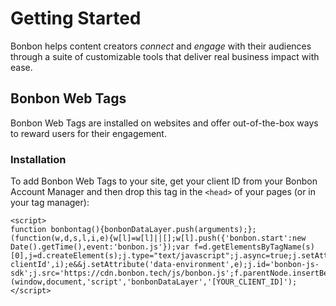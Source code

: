# Getting Started

<script>
	document.getElementsByTagName("html")[0].classList.remove("dark")
</script>

Bonbon helps content creators <i>connect</i> and <i>engage</i> with their audiences through a suite of customizable tools that deliver real business impact with ease.

## Bonbon Web Tags

Bonbon Web Tags are installed on websites and offer out-of-the-box ways to reward users for their engagement.

### Installation

To add Bonbon Web Tags to your site, get your client ID from your Bonbon Account Manager and then drop this tag in the `<head>` of your pages (or in your tag manager):

```
<script>
function bonbontag(){bonbonDataLayer.push(arguments);};(function(w,d,s,l,i,e){w[l]=w[l]||[];w[l].push({'bonbon.start':new Date().getTime(),event:'bonbon.js'});var f=d.getElementsByTagName(s)[0],j=d.createElement(s);j.type="text/javascript";j.async=true;j.setAttribute('data-clientId',i);e&&j.setAttribute('data-environment',e);j.id='bonbon-js-sdk';j.src='https://cdn.bonbon.tech/js/bonbon.js';f.parentNode.insertBefore(j,f);})(window,document,'script','bonbonDataLayer','[YOUR_CLIENT_ID]');
</script>
```

<!-- ### Configuration & Activation

Activate your Bonbon Web Tags by logging into https://portal.bonbon.tech using an email address from the domain where you just installed the tags. So if you installed the tags on bonbon.tech you'll need to sign into the portal using an @bonbon.tech email address to activate the tags.

Once logged in, you'll pick your configuration, sign the TOS and confirm activation.

Once activated, your Web Tags will start serving offers using your selected configuration.

### Customizing User Journeys

Learn how to customize user journeys using our UI components in the next section. -->